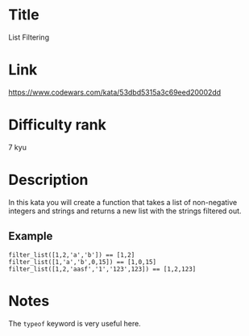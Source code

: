 # Title

List Filtering

# Link

https://www.codewars.com/kata/53dbd5315a3c69eed20002dd

# Difficulty rank

7 kyu

# Description

In this kata you will create a function that takes a list of non-negative integers and strings and returns a new list with the strings filtered out.

## Example

```
filter_list([1,2,'a','b']) == [1,2]
filter_list([1,'a','b',0,15]) == [1,0,15]
filter_list([1,2,'aasf','1','123',123]) == [1,2,123]
```

# Notes

The `typeof` keyword is very useful here.
